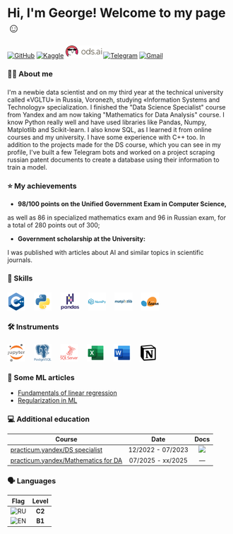 <h1 align="left">Hi, I'm George! Welcome to my page ☺️</h1>

###

[![GitHub](https://img.shields.io/badge/github-%23121011.svg?style=for-the-badge&logo=github&logoColor=white)](https://github.com/gorop51)
[![Kaggle](https://img.shields.io/badge/Kaggle-035a7d?style=for-the-badge&logo=kaggle&logoColor=white)]()
<a href=""><img src="icons/ods-ai.png" alt="ods-ai logo" height=28 /></a>
[![Telegram](https://img.shields.io/badge/Telegram-2CA5E0?style=for-the-badge&logo=telegram&logoColor=white)](https://t.me/gorop51)
[![Gmail](https://img.shields.io/badge/Gmail-D14836?style=for-the-badge&logo=gmail&logoColor=white)](https://mail.google.com/mail/?view=cm&fs=1&to=rab.georgespesivtsev@gmail.com&su=from-github)


###

<h3 align="left">👩‍💻 About me</h3>

###

<p align="left">I'm a newbie data scientist and on my third year at the technical university called «VGLTU» in Russia, Voronezh, studying «Information Systems and Technology» specialization. I finished the "Data Science Specialist" course from Yandex and am now taking "Mathematics for Data Analysis" course. I know Python really well and have used libraries like Pandas, Numpy, Matplotlib and Scikit-learn. I also know SQL, as I learned it from online courses and my university. I have some experience with C++ too. In addition to the projects made for the DS course, which you can see in my profile, I've built a few Telegram bots and worked on a project scraping russian patent documents to create a database using their information to train a model.</p>

###

<h3 align="left">⭐ My achievements</h3>

-  **98/100 points on the Unified Government Exam in Computer Science,**
<p>as well as 86 in specialized mathematics exam and 96 in Russian exam, for a total of 280 points out of 300;</p>

- **Government scholarship at the University:**
<p>I was published with articles about AI and similar topics in scientific journals.</p>

###

<h3 align="left">🧠 Skills</h3>

###

<div align="left">
  <img src="https://github.com/devicons/devicon/blob/v2.17.0/icons/cplusplus/cplusplus-original.svg" height="40" alt="c++ logo"  />
  <img width="12" />
  <img src="https://github.com/devicons/devicon/blob/v2.17.0/icons/python/python-original.svg" height="40" alt="python logo"  />
  <img width="12" />
  <img src="icons/pandas-original-wordmark.jpg" height="40" alt="pandas logo"  />
  <img width="12" />
  <img src="https://github.com/devicons/devicon/blob/v2.17.0/icons/numpy/numpy-plain-wordmark.svg" height="40" alt="numpy logo"  />
  <img width="12" />
  <img src="https://github.com/devicons/devicon/blob/v2.17.0/icons/matplotlib/matplotlib-original-wordmark.svg" height="40" alt="matplotlib logo"  />
  <img width="12" />
  <img src="https://github.com/devicons/devicon/blob/v2.17.0/icons/scikitlearn/scikitlearn-original.svg" height="40" alt="scikitlearn logo"  />
  <img width="12" />
</div>

###

<h3 align="left">🛠 Instruments</h3>

###

<div align="left">
  <img src="https://github.com/devicons/devicon/blob/v2.17.0/icons/jupyter/jupyter-original-wordmark.svg" height="40" alt="jupyter logo"  />
  <img width="12" />
  <img src="https://github.com/devicons/devicon/blob/v2.17.0/icons/postgresql/postgresql-plain-wordmark.svg" height="40" alt="p-sql logo"  />
  <img width="12" />
  <img src="https://github.com/devicons/devicon/blob/v2.17.0/icons/microsoftsqlserver/microsoftsqlserver-plain-wordmark.svg" height="40" alt="m-sql logo"  />
  <img width="12" />
  <img src="icons/excel.svg" height="40" alt="excel logo"  />
  <img width="12" />
  <img src="icons/word.svg" height="40" alt="word logo"  />
  <img width="12" />
  <img src="https://github.com/devicons/devicon/blob/v2.17.0/icons/notion/notion-original.svg" height="40" alt="notion logo"  />
  <img width="12" />
</div>

###

<h3 align="left">📕 Some ML articles </h3>

- [Fundamentals of linear regression](https://1drv.ms/w/c/480492ce6d44c9a7/EQA2X_-46zNJvW6sZkZnhoIBBZNwnjuMjZPWWZQu0arF0Q?e=IH8tBs)
- [Regularization in ML](https://1drv.ms/w/c/480492ce6d44c9a7/EW4-2dO6a4ROkN_Df2VFlsYBRz1GaVcSEzXv6SXRo83_IQ?e=LikNIC)

### 💻 Additional education

| Course                                                          | Date              | Docs |
| ----------------------------------------------------------------| :---------------: | :--: |
| [practicum.yandex/DS specialist](https://practicum.yandex.ru/data-scientist)                      | 12/2022 - 07/2023 | [![](https://img.icons8.com/?size=15&id=98Pzb3JNQAry&format=png&color=000000)](https://drive.google.com/file/d/1D4aA7iWT4cP5keR1YqlWcvSboyBBUpVi/view?usp=sharing)|
| [practicum.yandex/Mathematics for DA](https://practicum.yandex.ru/math-for-da-ds/)                 | 07/2025 - xx/2025 | — |

### 🗣 Languages

| Flag | Level             |
| :--: | :---------------: |
| ![RU](https://img.icons8.com/?size=25&id=15528&format=png&color=000000)| **C2** |
| ![EN](https://img.icons8.com/?size=25&id=15534&format=png&color=000000)| **B1** |
